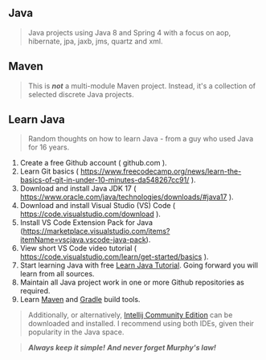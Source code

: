 Java
----
>Java projects using Java 8 and Spring 4 with a focus on aop, hibernate, jpa, jaxb, jms, quartz and xml.

Maven
-----
>This is ***not*** a multi-module Maven project. Instead, it's a collection of selected discrete Java projects.

Learn Java
----------
>Random thoughts on how to learn Java - from a guy who used Java for 16 years.
1. Create a free Github account ( github.com ).
2. Learn Git basics ( https://www.freecodecamp.org/news/learn-the-basics-of-git-in-under-10-minutes-da548267cc91/ ).
3. Download and install Java JDK 17 ( https://www.oracle.com/java/technologies/downloads/#java17 ).
4. Download and install Visual Studio (VS) Code ( https://code.visualstudio.com/download ).
5. Install VS Code Extension Pack for Java (https://marketplace.visualstudio.com/items?itemName=vscjava.vscode-java-pack).
6. View short VS Code video tutorial ( https://code.visualstudio.com/learn/get-started/basics ).
7. Start learning Java with free [Learn Java Tutorial](https://www.codecademy.com/learn/learn-java). Going forward you will learn from all sources.
8. Maintain all Java project work in one or more Github repositories as required.
9. Learn [Maven](https://maven.apache.org/) and [Gradle](https://gradle.org/) build tools.

>Additionally, or alternatively, [Intellij Community Edition](https://www.jetbrains.com/idea/download/#section=mac)
>can be downloaded and installed. I recommend using both IDEs, given their popularity in the Java space.

>***Always keep it simple!*** ***And never forget Murphy's law!***
